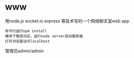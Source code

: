 # www
用node.js socket.io express 等技术写的一个网络聊天室web app


    命令行运行npm install
    模块下载成功后，运行node server启动服务器
    打开浏览器访问localhost
管理员admin/admin
